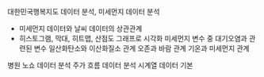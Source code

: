 대한민국행복지도 데이터 분석, 미세먼지 데이터 분석

- 미세먼지 데이터와 날씨 데이터의 상관관계
- 히스토그램, 막대, 히트맵, 산점도 그래프로 시각화
미세먼지 변수 중 대기오염과 관련된 변수
일산화탄소와 이산화질소 관계
오존과 바람 관계
기온과 미세먼지 관계

병원 노쇼 데이터 분석
주가 흐름 데이터 분석
시계열 데이터 기본